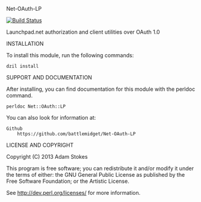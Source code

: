 Net-OAuth-LP

[![Build Status](https://travis-ci.org/battlemidget/Net-OAuth-LP.png?branch=develop)](https://travis-ci.org/battlemidget/Net-OAuth-LP)

Launchpad.net authorization and client utilities over OAuth 1.0

INSTALLATION

To install this module, run the following commands:

	dzil install

SUPPORT AND DOCUMENTATION

After installing, you can find documentation for this module with the
perldoc command.

    perldoc Net::OAuth::LP

You can also look for information at:

    Github
        https://github.com/battlemidget/Net-OAuth-LP

LICENSE AND COPYRIGHT

Copyright (C) 2013 Adam Stokes

This program is free software; you can redistribute it and/or modify it
under the terms of either: the GNU General Public License as published
by the Free Software Foundation; or the Artistic License.

See <http://dev.perl.org/licenses/> for more information.


